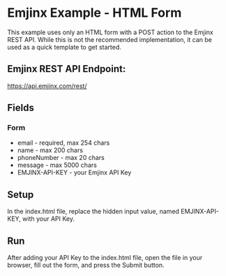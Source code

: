 # Emjinx Example - HTML Form

This example uses only an HTML form with a POST action to the Emjinx REST API. While this is not the recommended implementation, it can be used as a quick template to get started.

## Emjinx REST API Endpoint:

https://api.emjinx.com/rest/

## Fields

### Form

- email - required, max 254 chars
- name - max 200 chars
- phoneNumber - max 20 chars
- message - max 5000 chars
- EMJINX-API-KEY - your Emjinx API Key

## Setup

In the index.html file, replace the hidden input value, named EMJINX-API-KEY, with your API Key.

## Run

After adding your API Key to the index.html file, open the file in your browser, fill out the form, and press the Submit button.
